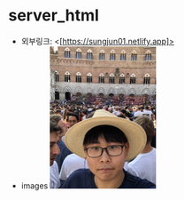 # server_html
* 외부링크: <[https://sungjun01.netlify.app]>
* images
<img src="/sourcecode/images/sj.jpeg" width="40%" height="30%" title="px(픽셀) 크기 설정" alt="sj.jpeg"></img>
